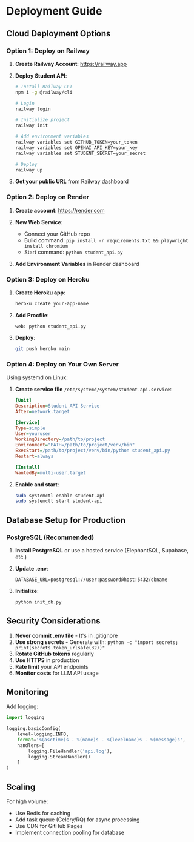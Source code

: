 # Deployment Guide

## Cloud Deployment Options

### Option 1: Deploy on Railway

1. **Create Railway Account**: https://railway.app

2. **Deploy Student API**:
   ```bash
   # Install Railway CLI
   npm i -g @railway/cli
   
   # Login
   railway login
   
   # Initialize project
   railway init
   
   # Add environment variables
   railway variables set GITHUB_TOKEN=your_token
   railway variables set OPENAI_API_KEY=your_key
   railway variables set STUDENT_SECRET=your_secret
   
   # Deploy
   railway up
   ```

3. **Get your public URL** from Railway dashboard

### Option 2: Deploy on Render

1. **Create account**: https://render.com

2. **New Web Service**:
   - Connect your GitHub repo
   - Build command: `pip install -r requirements.txt && playwright install chromium`
   - Start command: `python student_api.py`

3. **Add Environment Variables** in Render dashboard

### Option 3: Deploy on Heroku

1. **Create Heroku app**:
   ```bash
   heroku create your-app-name
   ```

2. **Add Procfile**:
   ```
   web: python student_api.py
   ```

3. **Deploy**:
   ```bash
   git push heroku main
   ```

### Option 4: Deploy on Your Own Server

Using systemd on Linux:

1. **Create service file** `/etc/systemd/system/student-api.service`:
   ```ini
   [Unit]
   Description=Student API Service
   After=network.target

   [Service]
   Type=simple
   User=youruser
   WorkingDirectory=/path/to/project
   Environment="PATH=/path/to/project/venv/bin"
   ExecStart=/path/to/project/venv/bin/python student_api.py
   Restart=always

   [Install]
   WantedBy=multi-user.target
   ```

2. **Enable and start**:
   ```bash
   sudo systemctl enable student-api
   sudo systemctl start student-api
   ```

## Database Setup for Production

### PostgreSQL (Recommended)

1. **Install PostgreSQL** or use a hosted service (ElephantSQL, Supabase, etc.)

2. **Update .env**:
   ```env
   DATABASE_URL=postgresql://user:password@host:5432/dbname
   ```

3. **Initialize**:
   ```bash
   python init_db.py
   ```

## Security Considerations

1. **Never commit .env file** - It's in .gitignore
2. **Use strong secrets** - Generate with: `python -c "import secrets; print(secrets.token_urlsafe(32))"`
3. **Rotate GitHub tokens** regularly
4. **Use HTTPS** in production
5. **Rate limit** your API endpoints
6. **Monitor costs** for LLM API usage

## Monitoring

Add logging:

```python
import logging

logging.basicConfig(
    level=logging.INFO,
    format='%(asctime)s - %(name)s - %(levelname)s - %(message)s',
    handlers=[
        logging.FileHandler('api.log'),
        logging.StreamHandler()
    ]
)
```

## Scaling

For high volume:
- Use Redis for caching
- Add task queue (Celery/RQ) for async processing
- Use CDN for GitHub Pages
- Implement connection pooling for database

